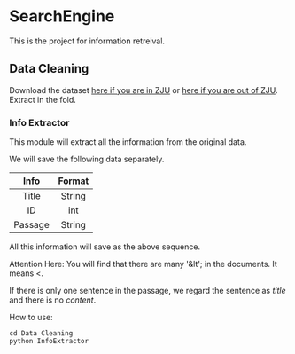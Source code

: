 # SearchEngine
This is the project for information retreival.

## Data Cleaning

Download the dataset [here if you are in ZJU](http://10.76.3.76/Reuters.rar) or [here if you are out of ZJU](http://o6y0thkyx.bkt.clouddn.com/Reuters.rar).
Extract in the fold.

### Info Extractor
This module will extract all the information from the original data.

We will save the following data separately.

|Info|Format|
|:--:|:----:|
|Title|String|
|ID | int |
|Passage|String|


All this information will save as the above sequence.


Attention Here: You will find that there are many '&lt'; in the documents. It means <.

If there is only one sentence in the passage, we regard the sentence as *title* and there is no *content*.


How to use:
```
cd Data Cleaning
python InfoExtractor
```
